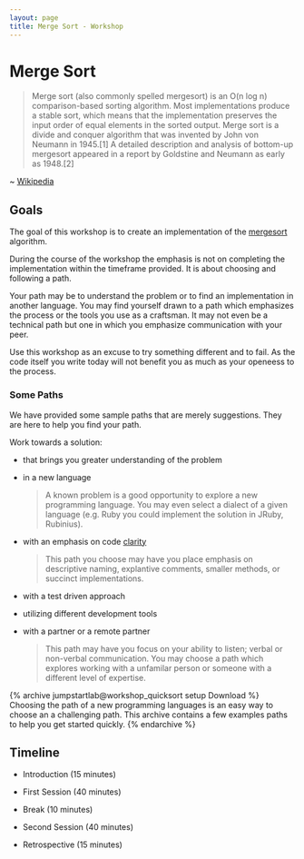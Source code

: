 ```yaml
---
layout: page
title: Merge Sort - Workshop
---
```


# Merge Sort

> Merge sort (also commonly spelled mergesort) is an O(n log n) comparison-based sorting algorithm. Most implementations produce a stable sort, which means that the implementation preserves the input order of equal elements in the sorted output. Merge sort is a divide and conquer algorithm that was invented by John von Neumann in 1945.[1] A detailed description and analysis of bottom-up mergesort appeared in a report by Goldstine and Neumann as early as 1948.[2]

~ [Wikipedia](http://en.wikipedia.org/wiki/Merge_sort)

## Goals

The goal of this workshop is to create an implementation of the [mergesort](http://en.wikipedia.org/wiki/Merge_sort) algorithm.

During the course of the workshop the emphasis is not on completing the implementation within the timeframe provided. It is about choosing and following a path.

Your path may be to understand the problem or to find an implementation in another language. You may find yourself drawn to a path which emphasizes the process or the tools you use as a craftsman. It may not even be a technical path but one in which you emphasize communication with your peer.

Use this workshop as an excuse to try something different and to fail. As the code itself you write today will not benefit you as much as your openeess to the process.

### Some Paths

We have provided some sample paths that are merely suggestions. They are here to help you find your path.

Work towards a solution:

* that brings you greater understanding of the problem

* in a new language

    > A known problem is a good opportunity to explore a new programming language. You may even select a dialect of a given language (e.g. Ruby you could implement the solution in JRuby, Rubinius).

* with an emphasis on code [clarity](http://c2.com/cgi/wiki?TwoTypesOfCodeClarity)

    > This path you choose may have you place emphasis on descriptive naming, explantive comments, smaller methods, or succinct implementations.

* with a test driven approach

* utilizing different development tools

* with a partner or a remote partner

    > This path may have you focus on your ability to listen; verbal or non-verbal communication. You may choose a path which explores working with a unfamilar person or someone with a different level of expertise.


{% archive jumpstartlab@workshop_quicksort setup Download %}
Choosing the path of a new programming languages is an easy way to choose an a challenging path. This archive contains a few examples paths to help you get started quickly.
{% endarchive %}

## Timeline

* Introduction (15 minutes)

* First Session (40 minutes)

* Break (10 minutes)

* Second Session (40 minutes)

* Retrospective (15 minutes)